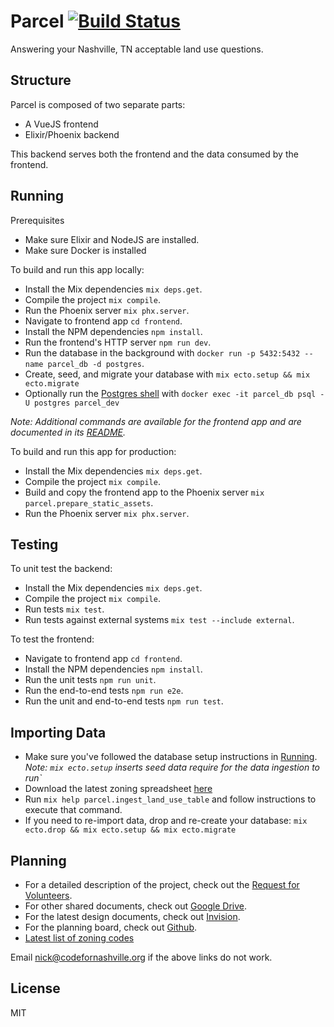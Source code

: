 # Parcel [![Build Status](https://travis-ci.org/code-for-nashville/parcel.svg?branch=temp%2Fsetup-travis)](https://travis-ci.org/code-for-nashville/parcel)

Answering your Nashville, TN acceptable land use questions.

## Structure
Parcel is composed of two separate parts:
- A VueJS frontend
- Elixir/Phoenix backend

This backend serves both the frontend and the data consumed by the frontend.

## Running
Prerequisites
- Make sure Elixir and NodeJS are installed.
- Make sure Docker is installed

To build and run this app locally:
- Install the Mix dependencies `mix deps.get`.
- Compile the project `mix compile`.
- Run the Phoenix server `mix phx.server`.
- Navigate to frontend app `cd frontend`.
- Install the NPM dependencies `npm install`.
- Run the frontend's HTTP server `npm run dev`.
- Run the database in the background with `docker run -p 5432:5432 --name parcel_db -d postgres`.
- Create, seed, and migrate your database with `mix ecto.setup && mix ecto.migrate`
- Optionally run the [Postgres shell](https://www.postgresql.org/docs/current/static/app-psql.html) with `docker exec -it parcel_db psql -U postgres parcel_dev`


_Note: Additional commands are available for the frontend app and are documented in its [README](frontend)._

To build and run this app for production:
- Install the Mix dependencies `mix deps.get`.
- Compile the project `mix compile`.
- Build and copy the frontend app to the Phoenix server `mix parcel.prepare_static_assets`.
- Run the Phoenix server `mix phx.server`.

## Testing
To unit test the backend:
- Install the Mix dependencies `mix deps.get`.
- Compile the project `mix compile`.
- Run tests `mix test`.
- Run tests against external systems `mix test --include external`.

To test the frontend:
- Navigate to frontend app `cd frontend`.
- Install the NPM dependencies `npm install`.
- Run the unit tests `npm run unit`.
- Run the end-to-end tests `npm run e2e`.
- Run the unit and end-to-end tests `npm run test`.

## Importing Data
* Make sure you've followed the database setup instructions in [Running](#running). _Note: `mix ecto.setup` inserts seed data require for the data ingestion to run`_
* Download the latest zoning spreadsheet [here](https://docs.google.com/spreadsheets/d/1O0Qc8nErSbstCiWpbpRQ0tPMS0NukCmcov2-s_u8Umg)
* Run `mix help parcel.ingest_land_use_table` and follow instructions to execute that command.
* If you need to re-import data, drop and re-create your database:
`mix ecto.drop && mix ecto.setup && mix ecto.migrate`

## Planning
- For a detailed description of the project, check out the [Request for Volunteers](https://docs.google.com/document/d/17DNk0QQyi8SEK4utcMt3zT-Dc6vXzA_zcFwrEENvKJo/edit?usp=sharing).
- For other shared documents, check out [Google Drive](https://drive.google.com/drive/folders/0Byi0NApRjhBXekRiVFA5MlZ2OTQ?usp=sharing).
- For the latest design documents, check out [Invision](https://projects.invisionapp.com/freehand/document/K7B47ZJqI).
- For the planning board, check out [Github](https://github.com/code-for-nashville/parcel/projects/1).
- [Latest list of zoning codes](https://library.municode.com/tn/metro_government_of_nashville_and_davidson_county/codes/code_of_ordinances?nodeId=CD_TIT17ZO_CH17.08ZODILAUS)

Email nick@codefornashville.org if the above links do not work.

## License
MIT

